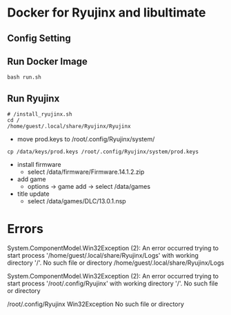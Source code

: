 
# Docker for Ryujinx and libultimate

## Config Setting

## Run Docker Image

```
bash run.sh
```

## Run Ryujinx

```
# /install_ryujinx.sh
cd /
/home/guest/.local/share/Ryujinx/Ryujinx
```


- move prod.keys
to /root/.config/Ryujinx/system/
```
cp /data/keys/prod.keys /root/.config/Ryujinx/system/prod.keys
```
- install firmware
  - select /data/firmware/Firmware.14.1.2.zip
- add game
  - options -> game add -> select /data/games
- title update
  - select /data/games/DLC/13.0.1.nsp

# Errors

 System.ComponentModel.Win32Exception (2): An error occurred trying to start process '/home/guest/.local/share/Ryujinx/Logs' with working directory '/'. No such file or directory
/home/guest/.local/share/Ryujinx/Logs

System.ComponentModel.Win32Exception (2): An error occurred trying to start process '/root/.config/Ryujinx' with working directory '/'. No such file or directory

/root/.config/Ryujinx
Win32Exception No such file or directory
